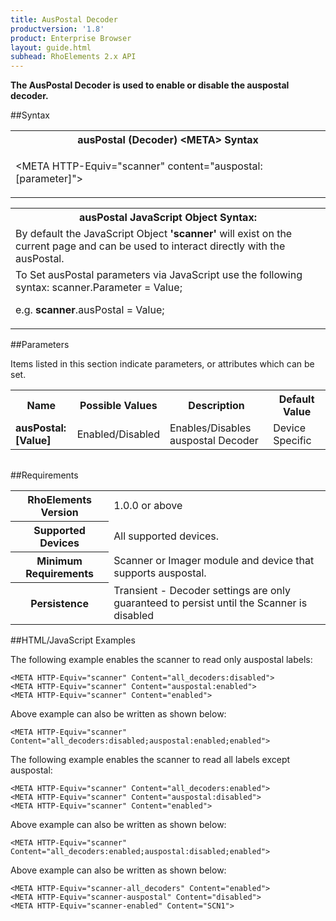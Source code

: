 ```yaml
---
title: AusPostal Decoder
productversion: '1.8'
product: Enterprise Browser
layout: guide.html
subhead: RhoElements 2.x API
---
```



<b>
The AusPostal Decoder is used to enable or disable the auspostal decoder.
</b>

##Syntax

<table class="re-table"><tr><th class="tableHeading">ausPostal (Decoder) &lt;META&gt; Syntax
</th></tr><tr><td class="clsSyntaxCells clsOddRow"><p>&lt;META HTTP-Equiv="scanner" content="auspostal:[parameter]"&gt;</p></td></tr></table>
<table class="re-table"><tr><th class="tableHeading">ausPostal JavaScript Object Syntax:</th></tr><tr><td class="clsSyntaxCells clsOddRow">
By default the JavaScript Object <b>'scanner'</b> will exist on the current page and can be used to interact directly with the ausPostal.
</td></tr><tr><td class="clsSyntaxCells clsEvenRow">
To Set ausPostal parameters via JavaScript use the following syntax: scanner.Parameter = Value;
<P />e.g. <b>scanner</b>.ausPostal = Value;
</td></tr></table>


##Parameters


Items listed in this section indicate parameters, or attributes which can be set.
<table class="re-table"><col width="20%" /><col width="20%" /><col width="38%" /><col width="22%" /><tr><th class="tableHeading">Name</th><th class="tableHeading">Possible Values</th><th class="tableHeading">Description</th><th class="tableHeading">Default Value</th></tr><tr><td class="clsSyntaxCells clsOddRow"><b>ausPostal:[Value]
</b></td><td class="clsSyntaxCells clsOddRow">Enabled/Disabled</td><td class="clsSyntaxCells clsOddRow">Enables/Disables auspostal Decoder</td><td class="clsSyntaxCells clsOddRow">Device Specific</td></tr></table>
<table class="re-table"><col width="78%" /><col width="8%" /><col width="1%" /><col width="5%" /><col width="1%" /><col width="5%" /><col width="2%" /></table>





##Requirements

<table class="re-table"><tr><th class="tableHeading">RhoElements Version</th><td class="clsSyntaxCell clsEvenRow">1.0.0 or above
</td></tr><tr><th class="tableHeading">Supported Devices</th><td class="clsSyntaxCell clsOddRow">All supported devices.</td></tr><tr><th class="tableHeading">Minimum Requirements</th><td class="clsSyntaxCell clsOddRow">Scanner or Imager module and device that supports auspostal.</td></tr><tr><th class="tableHeading">Persistence</th><td class="clsSyntaxCell clsEvenRow">Transient - Decoder settings are only guaranteed to persist until the Scanner is disabled</td></tr></table>


##HTML/JavaScript Examples

The following example enables the scanner to read only auspostal labels:

	<META HTTP-Equiv="scanner" Content="all_decoders:disabled">
	<META HTTP-Equiv="scanner" Content="auspostal:enabled">
	<META HTTP-Equiv="scanner" Content="enabled">
	
Above example can also be written as shown below:

	<META HTTP-Equiv="scanner" Content="all_decoders:disabled;auspostal:enabled;enabled">
	
The following example enables the scanner to read all labels except auspostal:

	<META HTTP-Equiv="scanner" Content="all_decoders:enabled">
	<META HTTP-Equiv="scanner" Content="auspostal:disabled">
	<META HTTP-Equiv="scanner" Content="enabled">
	
Above example can also be written as shown below:

	<META HTTP-Equiv="scanner" Content="all_decoders:enabled;auspostal:disabled;enabled">
	
Above example can also be written as shown below:

	<META HTTP-Equiv="scanner-all_decoders" Content="enabled">
	<META HTTP-Equiv="scanner-auspostal" Content="disabled">
	<META HTTP-Equiv="scanner-enabled" Content="SCN1">
	





